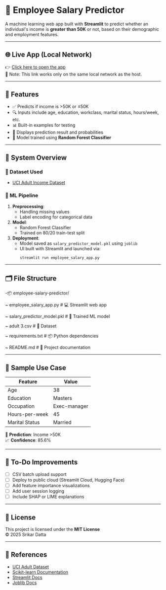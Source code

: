 # 💼 Employee Salary Predictor

A machine learning web app built with **Streamlit** to predict whether an individual's income is **greater than 50K** or not, based on their demographic and employment features.

---

## 🌐 Live App (Local Network)

👉 [Click here to open the app](http://192.168.58.201:8501/)  
📌 Note: This link works only on the same local network as the host.

---

## 🚀 Features

- ✅ Predicts if income is >50K or ≤50K
- 🔍 Inputs include age, education, workclass, marital status, hours/week, etc.
- 📊 Built-in examples for testing
- 🎯 Displays prediction result and probabilities
- 🧠 Model trained using **Random Forest Classifier**

---

## 🧠 System Overview

### 🔹 Dataset Used
- [UCI Adult Income Dataset](https://archive.ics.uci.edu/ml/datasets/adult)

### 🔹 ML Pipeline
1. **Preprocessing**:
   - Handling missing values
   - Label encoding for categorical data
2. **Model**:
   - Random Forest Classifier
   - Trained on 80/20 train-test split
3. **Deployment**:
   - Model saved as `salary_predictor_model.pkl` using `joblib`
   - UI built with Streamlit and launched via:
     ```bash
     streamlit run employee_salary_app.py
     ```

---

## 🗂️ File Structure

-📦 employee-salary-predictor/

~ employee_salary_app.py # 💻 Streamlit web app

~ salary_predictor_model.pkl # 🎯 Trained ML model

~ adult 3.csv # 📂 Dataset 

~ requirements.txt # 📦 Python dependencies

~ README.md # 📘 Project documentation




---

## 🧪 Sample Use Case

| Feature            | Value               |
|--------------------|---------------------|
| Age                | 38                  |
| Education          | Masters             |
| Occupation         | Exec-manager        |
| Hours-per-week     | 45                  |
| Marital Status     | Married             |

🔮 **Prediction**: Income >50K  
📈 **Confidence**: 85.6%

---

## 📌 To-Do Improvements

- [ ] CSV batch upload support
- [ ] Deploy to public cloud (Streamlit Cloud, Hugging Face)
- [ ] Add feature importance visualizations
- [ ] Add user session logging
- [ ] Include SHAP or LIME explanations

---

## 📄 License

This project is licensed under the **MIT License**  
© 2025 Srikar Datta

---

## 🙌 References

- [UCI Adult Dataset](https://archive.ics.uci.edu/ml/datasets/adult)
- [Scikit-learn Documentation](https://scikit-learn.org/)
- [Streamlit Docs](https://docs.streamlit.io/)
- [Joblib Docs](https://joblib.readthedocs.io/)

